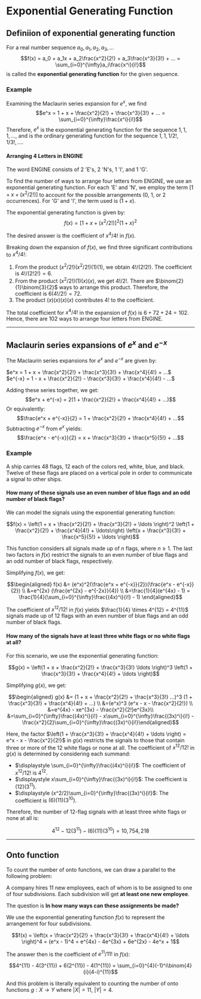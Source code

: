 # Exponential Generating Function

## Definiion of exponential generating function

For a real number sequence $a_0, a_1, a_2, a_3, ...$
$$f(x) = a_0 + a_1x + a_2\frac{x^2}{2!} + a_3\frac{x^3}{3!} + ... = \sum_{i=0}^{\infty}a_i\frac{x^i}{i!}$$
is called the **exponential generating function** for the given sequence.

### Example

Examining the Maclaurin series expansion for $e^x$, we find
$$e^x = 1 + x + \frac{x^2}{2!} + \frac{x^3}{3!} + ... = \sum_{i=0}^{\infty}\frac{x^i}{i!}$$
Therefore, $e^x$ is the exponential generating function for the sequence $1, 1, 1, ...$, and is the ordinary generating function for the sequence $1, 1, 1/2!, 1/3!, ....$

#### Arranging 4 Letters in ENGINE

The word ENGINE consists of 2 'E's, 2 'N's, 1 'I', and 1 'G'.

To find the number of ways to arrange four letters from ENGINE, we use an exponential generating function. For each 'E' and 'N', we employ the term $[1 + x + (x^2/2!)]$ to account for the possible arrangements (0, 1, or 2 occurrences). For 'G' and 'I', the term used is $(1+x)$.

The exponential generating function is given by:
$$f(x) = [1 + x + (x^2/2!)]^2 (1+x)^2$$

The desired answer is the coefficient of $x^4/4!$ in $f(x)$.

Breaking down the expansion of $f(x)$, we find three significant contributions to $x^4/4!$:

1. From the product $(x^2/2!)(x^2/2!)(1)(1)$, we obtain $4!/(2!2!)$. The coefficient is $4!/(2!2!) = 6$.
2. From the product $(x^2/2!)(1)(x)(x)$, we get $4!/2!$. There are $\binom{2}{1}\binom{3}{2}$ ways to arrange this product. Therefore, the coefficient is $6(4!/2!) = 72$.
3. The product $(x)(x)(x)(x)$ contributes $4!$ to the coefficient.

The total coefficient for $x^4/4!$ in the expansion of $f(x)$ is $6 + 72 + 24 = 102$. Hence, there are 102 ways to arrange four letters from ENGINE.

---

## Maclaurin series expansions of $e^x$ and $e^{-x}$

The Maclaurin series expansions for $e^x$ and $e^{-x}$ are given by:  

$e^x = 1 + x + \frac{x^2}{2!} + \frac{x^3}{3!} + \frac{x^4}{4!} + ...$  
$e^{-x} = 1 - x + \frac{x^2}{2!} - \frac{x^3}{3!} + \frac{x^4}{4!} - ...$  

Adding these series together, we get:
$$e^x + e^{-x} = 2(1 + \frac{x^2}{2!} + \frac{x^4}{4!} + ...)$$
Or equivalently:
$$\frac{e^x + e^{-x}}{2} = 1 + \frac{x^2}{2!} + \frac{x^4}{4!} + ...$$
Subtracting $e^{-x}$ from $e^x$ yields:
$$\frac{e^x - e^{-x}}{2} = x + \frac{x^3}{3!} + \frac{x^5}{5!} + ...$$

### Example

A ship carries 48 flags, 12 each of the colors red, white, blue, and black. Twelve of these flags are placed on a vertical pole in order to communicate a signal to other ships.

#### How many of these signals use an even number of blue flags and an odd number of black flags?

We can model the signals using the exponential generating function:

$$f(x) = \left(1 + x + \frac{x^2}{2!} + \frac{x^3}{2!} + \ldots \right)^2 \left(1 + \frac{x^2}{2!} + \frac{x^4}{4!} + \ldots\right) \left(x + \frac{x^3}{3!} + \frac{x^5}{5!} + \ldots \right)$$

This function considers all signals made up of $n$ flags, where $n \geq 1$. The last two factors in $f(x)$ restrict the signals to an even number of blue flags and an odd number of black flags, respectively.

Simplifying $f(x)$, we get:

$$\begin{aligned}
f(x) &= (e^x)^2(\frac{e^x + e^{-x}}{2})(\frac{e^x - e^{-x}}{2}) \\
&=e^{2x} (\frac{e^{2x} - e^{-2x}}{4}) \\
&=\frac{1}{4}(e^{4x} - 1) = \frac{1}{4}(\sum_{i=0}^{\infty}\frac{(4x)^i}{i!} - 1)
\end{aligned}$$

The coefficient of $x^{12}/12!$ in $f(x)$ yields $\frac{1}{4} \times 4^{12} = 4^{11}$ signals made up of 12 flags with an even number of blue flags and an odd number of black flags.

#### How many of the signals have at least three white flags or no white flags at all?

For this scenario, we use the exponential generating function:

$$g(x) = \left(1 + x + \frac{x^2}{2!} + \frac{x^3}{3!} \ldots \right)^3 \left(1 + \frac{x^3}{3!} + \frac{x^4}{4!} + \ldots \right)$$

Simplifying $g(x)$, we get:

$$\begin{aligned}
g(x) &= (1 + x + \frac{x^2}{2!} + \frac{x^3}{3!} ...)^3 (1 + \frac{x^3}{3!} + \frac{x^4}{4!} + ...) \\
&=(e^x)^3 (e^x - x - \frac{x^2}{2!}) \\
&=e^{4x} - xe^{3x} - \frac{x^2}{2!}e^{3x}\\
&=\sum_{i=0}^{\infty}\frac{(4x)^i}{i!} - x\sum_{i=0}^{\infty}\frac{(3x)^i}{i!} - \frac{x^2}{2}\sum_{i=0}^{\infty}\frac{(3x)^i}{i!}\end{aligned}$$

Here, the factor $\left(1 + \frac{x^3}{3!} + \frac{x^4}{4!} + \ldots \right) = e^x - x - \frac{x^2}{2!}$ in $g(x)$ restricts the signals to those that contain three or more of the 12 white flags or none at all. The coefficient of $x^{12}/12!$ in $g(x)$ is determined by considering each summand:

- $\displaystyle \sum_{i=0}^{\infty}\frac{(4x)^i}{i!}$: The coefficient of $x^{12}/12!$ is $4^{12}$.
- $\displaystyle x\sum_{i=0}^{\infty}\frac{(3x)^i}{i!}$: The coefficient is $(12)(3^{11})$.
- $\displaystyle (x^2/2)\sum_{i=0}^{\infty}\frac{(3x)^i}{i!}$: The coefficient is $(6)(11)(3^{10})$.

Therefore, the number of 12-flag signals with at least three white flags or none at all is:

$$4^{12} - 12(3^{11}) - (6)(11)(3^{10}) = 10,754,218$$

---

## Onto function

To count the number of onto functions, we can draw a parallel to the following problem:

A company hires 11 new employees, each of whom is to be assigned to one of four subdivisions. Each subdivision will get **at least one new employee**.

The question is **In how many ways can these assignments be made?**

We use the exponential generating function $f(x)$ to represent the arrangement for four subdivisions.

$$f(x) = \left(x + \frac{x^2}{2!} + \frac{x^3}{3!} + \frac{x^4}{4!} + \ldots \right)^4 = (e^x - 1)^4 = e^{4x} - 4e^{3x} + 6e^{2x} - 4e^x + 1$$

The answer then is the coefficient of $e^{11}/11!$ in $f(x)$:

$$4^{11} - 4(3^{11}) + 6(2^{11}) - 4(1^{11}) = \sum_{i=0}^{4}(-1)^i\binom{4}{i}(4-i)^{11}$$

And this problem is literally equivalent to counting the number of onto functions $g: X \rightarrow Y$ where $|X|=11$, $|Y|=4$.
